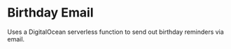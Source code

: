 # Birthday Email

Uses a DigitalOcean serverless function to send out birthday reminders via email. 
